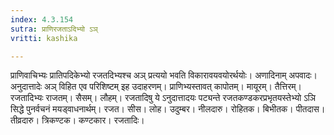 ```yaml
---
index: 4.3.154
sutra: प्राणिरजताऽदिभ्यो ऽञ्
vritti: kashika

---
```

प्राणिवाचिभ्यः प्रातिपदिकेभ्यो रजतदिभ्यश्च अञ् प्रत्ययो भवति विकारावयवयोरर्थयोः। अणादिनाम् अपवादः। अनुदात्तादेः अञ् विहित एव परिशिष्टम् इह उदाहरणम्। प्राणिभ्यस्तावत् कापोतम्। मायूरम्। तैत्तिरम्। रजतादिभ्यः राजतम्। सैसम्। लौहम्। रजतादिषु ये ऽनुदात्तादयः पट्यन्ते रजतकण्डकरप्रभृतयस्तेभ्यो ऽञि सिद्धे पुनर्वचनं मयड्वाधनार्थम्। रजत। सीस। लोह। उदुम्बर। नीलदारु। रोहितक। बिभीतक। पीतदास। तीव्रदारु। त्रिकण्टक। कण्टकार। रजतादिः।